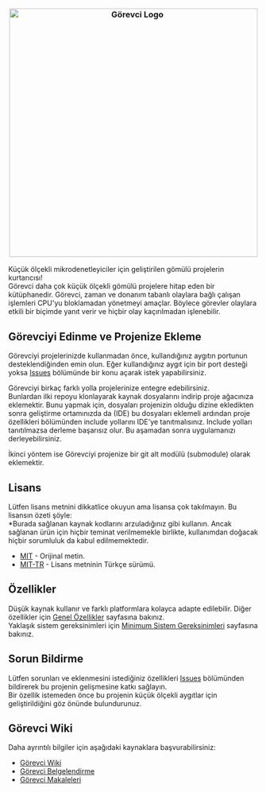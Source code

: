 <h3 align="center">
  <a href="https://kozmotronik.github.io/Gorevci-Docs/" target="_blank">
  <img src="https://kozmotronik.github.io/Gorevci-Docs/docs/assets/yazili-simge-indigo.png" alt="Görevci Logo" width="500">
  </a>
</h3>

Küçük ölçekli mikrodenetleyiciler için geliştirilen gömülü projelerin 
kurtarıcısı!  
Görevci daha çok küçük ölçekli gömülü projelere hitap eden bir kütüphanedir.
Görevci, zaman ve donanım tabanlı olaylara bağlı çalışan işlemleri CPU'yu
bloklamadan yönetmeyi amaçlar. Böylece görevler olaylara etkili bir biçimde
yanıt verir ve hiçbir olay kaçırılmadan işlenebilir.

## Görevciyi Edinme ve Projenize Ekleme
Görevciyi projelerinizde kullanmadan önce, kullandığınız aygıtın portunun 
desteklendiğinden emin olun. Eğer kullandığınız aygıt için bir port desteği 
yoksa [Issues][1] bölümünde bir konu açarak istek yapabilirsiniz.  

Görevciyi birkaç farklı yolla projelerinize entegre edebilirsiniz.  
Bunlardan ilki repoyu klonlayarak kaynak dosyalarını indirip proje ağacınıza 
eklemektir. Bunu yapmak için, dosyaları projenizin olduğu dizine ekledikten 
sonra geliştirme ortamınızda da (IDE) bu dosyaları eklemeli ardından proje 
özellikleri bölümünden include yollarını IDE'ye tanıtmalısınız. Include yolları 
tanıtılmazsa derleme başarısız olur. Bu aşamadan sonra uygulamanızı 
derleyebilirsiniz.

İkinci yöntem ise Görevciyi projenize bir git alt modülü (submodule) olarak 
eklemektir.  
  
## Lisans
Lütfen lisans metnini dikkatlice okuyun ama lisansa çok takılmayın. Bu lisansın 
özeti şöyle:  
*Burada sağlanan kaynak kodlarını arzuladığınız gibi kullanın. Ancak sağlanan 
ürün için hiçbir teminat verilmemekle birlikte, kullanımdan doğacak hiçbir 
sorumluluk da kabul edilmemektedir.
* [MIT](LICENSE) - Orijinal metin.
* [MIT-TR](LISANS_tr.md) - Lisans metninin Türkçe sürümü.

## Özellikler
Düşük kaynak kullanır ve farklı platformlara kolayca adapte edilebilir. Diğer 
özellikler için [Genel Özellikler][2] sayfasına bakınız.  
Yaklaşık sistem gereksinimleri için [Minimum Sistem Gereksinimleri][3] 
sayfasına bakınız.
 
## Sorun Bildirme
Lütfen sorunları ve eklenmesini istediğiniz özellikleri [Issues][1] 
bölümünden bildirerek bu projenin gelişmesine katkı sağlayın.  
Bir özellik istemeden önce bu projenin küçük ölçekli aygıtlar için 
geliştirildiğini göz önünde bulundurunuz.

## Görevci Wiki
Daha ayrıntılı bilgiler için aşağıdaki kaynaklara başvurabilirsiniz:
* [Görevci Wiki][4]
* [Görevci Belgelendirme][5]
* [Görevci Makaleleri][6]


[1]: https://github.com/kozmotronik/Gorevci/issues
[2]: https://github.com/kozmotronik/Gorevci/wiki/Genel-%C3%96zellikler
[3]: https://github.com/kozmotronik/Gorevci/wiki/Minimum-Sistem-Gereksinimleri
[4]: https://github.com/kozmotronik/Gorevci/wiki/G%C3%B6revci-Wiki
[5]: https://kozmotronik.github.io/Gorevci-Docs/
[6]: https://kozmotronik.com.tr/tags/gorevci/
